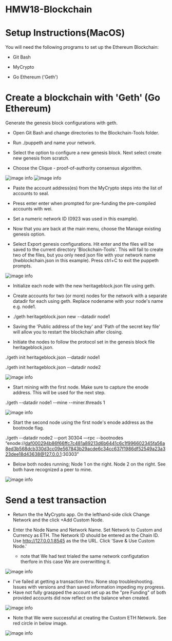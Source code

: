 # HMW18-Blockchain

# Setup Instructions(MacOS)

You will need the following programs to set up the Ethereum Blockchain:

- Git Bash

- MyCrypto

- Go Ethereum ('Geth')

# Create a blockchain with 'Geth' (Go Ethereum)

Generate the genesis block configurations with geth.

- Open Git Bash and change directories to the Blockchain-Tools folder.

- Run ./puppeth and name your network.

- Select the option to configure a new genesis block. Next select create new genesis from scratch.

- Choose the Clique - proof-of-authority consensus algorithm.

![image info](Week18_Blockchain_HW/sc1.png)
![image info](Week18_Blockchain_HW/sc2.png)

- Paste the account address(es) from the MyCrypto steps into the list of accounts to seal.

- Press enter enter when prompted for pre-funding the pre-compiled accounts with wei.

- Set a numeric network ID (0923 was used in this example).

- Now that you are back at the main menu, choose the Manage existing genesis option.

- Select Export genesis configurations. Hit enter and the files will be saved to the current directory 'Blockchain-Tools'. This will fail to create two of the files, but you only need json file with your network name (hwblockchain.json in this example). Press ctrl+C to exit the puppeth prompts.

![image info](Week18_Blockchain_HW/sc3.png)

- Initialize each node with the new heritageblock.json file using geth.

- Create accounts for two (or more) nodes for the network with a separate datadir for each using geth. Replace nodename with your node's name e.g. node1.

- ./geth heritageblock.json new --datadir node1

- Saving the 'Public address of the key' and 'Path of the secret key file' will allow you to restart the blockchain after closing.

- Initiate the nodes to follow the protocol set in the genesis block file heritageblock.json.

./geth init heritageblock.json --datadir node1

./geth init heritageblock.json --datadir node2

![image info](Week18_Blockchain_HW/sc4.png)

- Start mining with the first node. Make sure to capture the enode address. This will be used for the next step.

./geth --datadir node1 --mine --miner.threads 1

![image info](Week18_Blockchain_HW/sc5.png)

- Start the second node using the first node's enode address as the bootnode flag.

./geth --datadir node2 --port 30304 —rpc --bootnodes “enode://daf000294b86f66ffc7c481a89213d6b6441c6c1f996602345fa56a8ed3b568dcb330d3cc09e567843b29acde6c34cc637f1986df52549a23a323dee18d43638@127.0.0.1:30303”

- Below both nodes running; Node 1 on the right. Node 2 on the right. See both have recognized a peer to mine. 

![image info](Week18_Blockchain_HW/sc6.png)

# Send a test transaction

- Return the the MyCrypto app. On the lefthand-side click Change Network and the click +Add Custom Node.

- Enter the Node Name and Network Name. Set Network to Custom and Currency as ETH. The Network ID should be entered as the Chain ID. Use http://127.0.0.1:8545 as the the URL. Click 'Save & Use Custom Node.'
    * note that We had test trialed the same network configutation therfore in this case We are overwritting it. 

![image info](Week18_Blockchain_HW/sc7.png)

- I've failed at getting a transaction thru. None stop troubleshooting. Issues with versions and than saved information impeding my progress. 
- Have not fully graspped the account set up as the "pre Funding" of both provided accounts did now reflect on the balance when created. 

![image info](Week18_Blockchain_HW/sc8.png)

- Note that We were successful at creating the Custom ETH Network. See red circle in below image.

![image info](Week18_Blockchain_HW/sc9.png)
